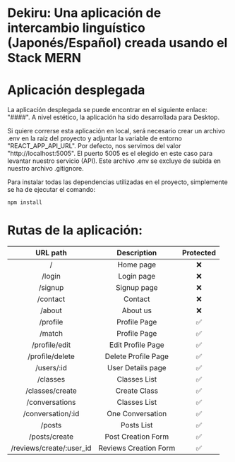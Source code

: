 # Dekiru: Una aplicación de intercambio linguístico (Japonés/Español) creada usando el Stack MERN

# Aplicación desplegada

La aplicación desplegada se puede encontrar en el siguiente enlace: "####". A nivel estético, la aplicación ha sido desarrollada para Desktop. 

Si quiere correrse esta aplicación en local, será necesario crear un archivo .env en la raíz del proyecto y adjuntar la variable de entorno "REACT_APP_API_URL". Por defecto, nos servimos del valor "http://localhost:5005". El puerto 5005 es el elegido en este caso para levantar nuestro servicio (API). Este archivo .env se excluye de subida en nuestro archivo .gitignore.

Para instalar todas las dependencias utilizadas en el proyecto, simplemente se ha de ejecutar el comando:
```
npm install
```

# Rutas de la aplicación:

| URL path                    | Description           | Protected | 
| :--------------------------:|:---------------------:|:---------------------:|
| /                           |  Home page            | ❌ |
| /login                      |  Login page           | ❌ |
| /signup                     |  Signup page          | ❌ |
| /contact                    |  Contact              | ❌ |
| /about                      |  About us             | ❌ |
| /profile                    |  Profile Page         | ✅ |
| /match                      |  Profile Page         | ✅ |
| /profile/edit               |  Edit Profile Page    | ✅ |
| /profile/delete             |  Delete Profile Page  | ✅ |
| /users/:id                  |  User Details page    | ✅ |
| /classes                    |  Classes List         | ✅ |
| /classes/create             |  Create Class         | ✅ |
| /conversations              |  Classes List         | ✅ |
| /conversation/:id           |  One Conversation     | ✅ |
| /posts                      |  Posts List           | ✅ |
| /posts/create               |  Post Creation Form   | ✅ |
| /reviews/create/:user_id    |  Reviews Creation Form| ✅ |